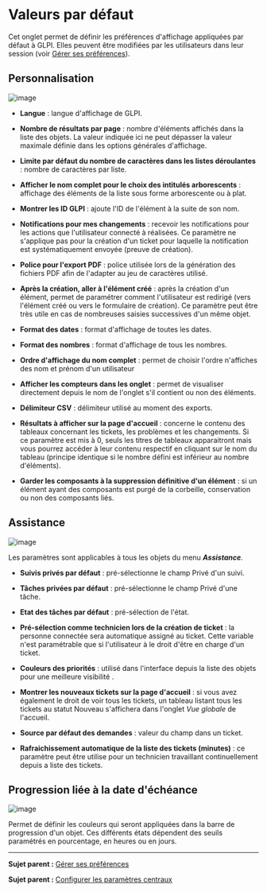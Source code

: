 Valeurs par défaut
==================

Cet onglet permet de définir les préférences d'affichage appliquées par défaut à GLPI. Elles peuvent être modifiées par les utilisateurs dans leur session (voir [Gérer ses préférences](index.php?fr/01-premiers-pas/03_Utiliser_GLPI/04_Gérer_ses_préférences.md)).

Personnalisation
----------------
![image](docs/image/personnalisation.png)

- **Langue** : langue d'affichage de GLPI.

- **Nombre de résultats par page** : nombre d'éléments affichés dans la liste des objets. La valeur indiquée ici ne peut dépasser la valeur maximale définie dans les options générales d'affichage.

- **Limite par défaut du nombre de caractères dans les listes déroulantes** : nombre de caractères par liste.

- **Afficher le nom complet pour le choix des intitulés arborescents** : affichage des éléments de la liste sous forme arborescente ou à plat.

- **Montrer les ID GLPI** : ajoute l'ID de l'élément à la suite de son nom.

- **Notifications pour mes changements** : recevoir les notifications pour les actions que l'utilisateur connecté à réalisées. Ce paramètre ne s'applique pas pour la création d'un ticket pour laquelle la notification est systématiquement envoyée (preuve de création).

- **Police pour l'export PDF** : police utilisée lors de la génération des fichiers PDF afin de l'adapter au jeu de caractères utilisé. 

- **Après la création, aller à l'élément créé** : après la création d'un élément, permet de paramétrer comment l'utilisateur est redirigé (vers l'élément créé ou vers le formulaire de création). Ce paramètre peut être très utile en cas de nombreuses saisies successives d'un même objet.

- **Format des dates** : format d'affichage de toutes les dates.

- **Format des nombres** : format d'affichage de tous les nombres.

- **Ordre d'affichage du nom complet** : permet de choisir l'ordre n'affiches des nom et prénom d'un utilisateur

- **Afficher les compteurs dans les onglet** : permet de visualiser directement depuis le nom de l'onglet s'il contient ou non des éléments.

- **Délimiteur CSV** : délimiteur utilisé au moment des exports.

- **Résultats à afficher sur la page d'accueil** : concerne le contenu des tableaux concernant les tickets, les problèmes et les changements. Si ce paramètre est mis à 0, seuls les titres de tableaux apparaitront mais vous pourrez accéder à leur contenu respectif en cliquant sur le nom du tableau (principe identique si le nombre défini est inférieur au nombre d'éléments).

- **Garder les composants à la suppression définitive d'un élément** : si un élément ayant des composants est purgé de la corbeille, conservation ou non des composants liés.

Assistance
----------
![image](docs/image/pref-assistance.png)

Les paramètres sont applicables à tous les objets du menu ***Assistance***.

- **Suivis privés par défaut** : pré-sélectionne le champ Privé d'un suivi.

- **Tâches privées par défaut** : pré-sélectionne le champ Privé d'une tâche.

- **Etat des tâches par défaut** : pré-sélection de l'état.

- **Pré-sélection comme technicien lors de la création de ticket** : la personne connectée sera automatique assigné au ticket. Cette variable n'est paramétrable que si l'utilisateur à le droit d'être en charge d'un ticket.

- **Couleurs des priorités** : utilisé dans l'interface depuis la liste des objets pour une meilleure visibilité .

- **Montrer les nouveaux tickets sur la page d'accueil** : si vous avez également le droit de voir tous les tickets, un tableau listant tous les tickets au statut Nouveau s'affichera dans l'onglet *Vue globale* de l'accueil.

- **Source par défaut des demandes** : valeur du champ dans un ticket.

- **Rafraichissement automatique de la liste des tickets (minutes)** : ce paramètre peut être utilise pour un technicien travaillant continuellement depuis a liste des tickets.

Progression liée à la date d'échéance
-------------------------------------
![image](docs/image/pref-duedate.png)

Permet de définir les couleurs qui seront appliquées dans la barre de progression d'un objet. 
Ces différents états dépendent des seuils paramétrés en pourcentage, en heures ou en jours.

---------
**Sujet parent :** [Gérer ses préférences](index.php?fr/01-premiers-pas/03_Utiliser_GLPI/04_Gérer_ses_préférences.md)

**Sujet parent :** [Configurer les paramètres centraux](index.php?fr/08_Module_Configuration/06_Générale/01_Configurer_les_paramètres_centraux.md)
